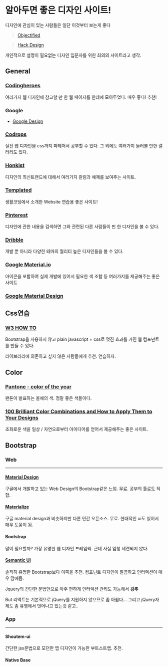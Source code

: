 # 알아두면 좋은 디자인 사이트!

디자인에 관심이 있는 사람들은 일단 이것부터 보는게 좋다

> [Objectified](http://documentaryheaven.com/objectified/)

> [Hack Design](https://hackdesign.org/lessons)

개인적으로 설명이 필요없는 디자인 입문자를 위한 최의의 사이트라고 생각.

## General

### [Codingheroes](http://codingheroes.io/resources/)
여러가지 웹 디자인에 참고할 만 한 웹 페이지를 한데에 모아두었다. 매우 좋다! 추천!

### Google
- [Google Design](https://design.google.com/)

### [Codrops](https://tympanus.net/codrops/)
실전 웹 디자인을 css까지 파헤쳐서 공부할 수 있다. 그 외에도 여러가지 둘러볼 만한 갤러리도 있다.

### [Honkist](http://www.hongkiat.com/blog/)
디자인의 최신트랜드에 대해서 여러가지 칼럼과 예제를 보여주는 사이트.

### [Templated](https://templated.co/)
생활코딩에서 소개한 Website 연습용 좋은 사이트!

### [Pinterest](https://jp.pinterest.com/)
디자인에 관한 내용을 검색하면 그와 관련된 다른 사람들이 핀 한 디자인을 볼 수 있다.

### [Dribble](https://dribbble.com/)
개발 뿐 아니라 다양한 테마의 퀄리티 높은 디자인들을 볼 수 있다.

### [Google Material.io](https://material.io/)
아이콘을 포함하여 실제 개발에 있어서 필요한 색 조합 등 여러가지를 제공해주는 좋은 사이트

### [Google Material Design](https://design.google.com/)

## Css연습

### [W3 HOW TO](https://www.w3schools.com/howto/default.asp)
Bootstrap을 사용하지 않고 plain javascript + css로 멋진 효과를 가진 웹 컴포넌트를 만들 수 있다.

라이브러리에 의존하고 싶지 않은 사람들에게 추천. 연습하자.

## Color

### [Pantone - color of the year](http://www.pantone.com/color-of-the-year-2016)
팬톤이 발표하는 올해의 색. 정말 좋은 색들이다.

### [100 Brilliant Color Combinations and How to Apply Them to Your Designs](https://designschool.canva.com/blog/100-color-combinations/)
조화로운 색을 일상 / 자연으로부터 아이디어를 얻어서 제공해주는 좋은 사이트.

## Bootstrap

### Web

---

#### [Material Design](http://www.material-ui.com/#/)
구글에서 개발하고 있는 Web Design의 Bootstrap같은 느낌. 무료. 공부의 툴로도 적합.

#### [Materialize](http://materializecss.com/)
구글 material design과 비슷하지만 다른 민간 오픈소스. 무료. 현대적인 ui도 있어서 매우 도움이 됨.

#### Bootstrap
말이 필요할까? 가장 유명한 웹 디자인 프레임웍. 근데 사실 엄청 세련되지 않다.

#### [Semantic UI](https://semantic-ui.com/)
솔직히 유명한 Bootstrap보다 이쪽을 추천. 컴포넌트 디자인이 깔끔하고 인터렉션이 매우 맘에듬.

Jquery의 간단한 문법만으로 아주 편하게 인터렉션 관리도 가능해서 **강추**

But 리액트는 기본적으로 jQuery를 지원하지 않으므로 좀 아쉽다... 그리고 jQuery자체도 좀 유행에서 벗어나고 있는것 같고..

### App

---

#### Shoutem-ui

간단한 jsx문법으로 모던한 앱 디자인이 가능한 부트스트랩. 추천.

#### Native Base